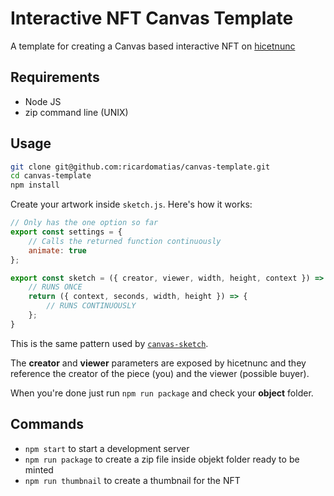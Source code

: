 # Interactive NFT Canvas Template

A template for creating a Canvas based interactive NFT on [hicetnunc](hicetnunc.xyz/)

## Requirements
* Node JS
* zip command line (UNIX)

## Usage

```bash
git clone git@github.com:ricardomatias/canvas-template.git
cd canvas-template
npm install
```

Create your artwork inside `sketch.js`. Here's how it works:

```javascript
// Only has the one option so far
export const settings = {
    // Calls the returned function continuously
    animate: true
};

export const sketch = ({ creator, viewer, width, height, context }) => {
    // RUNS ONCE
    return ({ context, seconds, width, height }) => {
        // RUNS CONTINUOUSLY
    };
}
```
This is the same pattern used by [`canvas-sketch`](https://github.com/mattdesl/canvas-sketch).

The **creator** and **viewer** parameters are exposed by hicetnunc and they reference the creator of the piece (you) and the viewer (possible buyer).

When you're done just run `npm run package` and check your **object** folder.

## Commands

* `npm start` to start a development server
* `npm run package` to create a zip file inside objekt folder ready to be minted
* `npm run thumbnail` to create a thumbnail for the NFT



